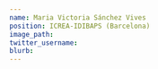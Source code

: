 ```yaml
---
name: Maria Victoria Sánchez Vives 
position: ICREA-IDIBAPS (Barcelona)
image_path:
twitter_username:
blurb:
---
```

